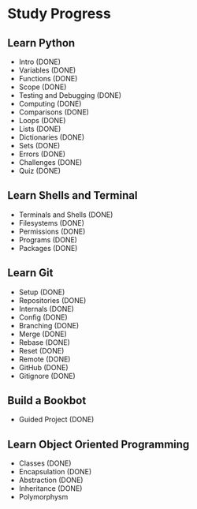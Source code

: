 # Study Progress

## Learn Python

- Intro (DONE)
- Variables (DONE)
- Functions (DONE)
- Scope (DONE)
- Testing and Debugging (DONE)
- Computing (DONE)
- Comparisons (DONE)
- Loops (DONE)
- Lists (DONE)
- Dictionaries (DONE)
- Sets (DONE)
- Errors (DONE)
- Challenges (DONE)
- Quiz (DONE)

## Learn Shells and Terminal

- Terminals and Shells (DONE)
- Filesystems (DONE)
- Permissions (DONE)
- Programs (DONE)
- Packages (DONE)

## Learn Git

- Setup (DONE)
- Repositories (DONE)
- Internals (DONE)
- Config (DONE)
- Branching (DONE)
- Merge (DONE)
- Rebase (DONE)
- Reset (DONE)
- Remote (DONE)
- GitHub (DONE)
- Gitignore (DONE)

## Build a Bookbot

- Guided Project (DONE)

## Learn Object Oriented Programming

- Classes (DONE)
- Encapsulation (DONE)
- Abstraction (DONE)
- Inheritance (DONE)
- Polymorphysm

